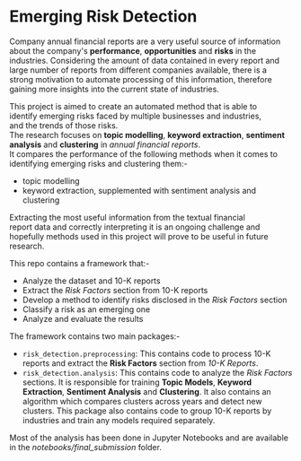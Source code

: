 # Emerging Risk Detection
Company annual financial reports are a very useful source of information about the company's **performance**, **opportunities** and **risks** in the industries. Considering the amount of data contained in every report and large number of reports from different companies available, there is a strong motivation to automate processing of this information, therefore gaining more insights into the current state of industries.

This project is aimed to create an automated method that is able to  
identify emerging risks faced by multiple businesses and industries,  
and the trends of those risks.  
The research focuses on **topic modelling**, **keyword extraction**, **sentiment analysis** and **clustering** in *annual financial reports*.  
It compares the performance of the following methods when it comes to identifying emerging risks and clustering them:-
- topic modelling
- keyword extraction, supplemented with sentiment analysis and clustering

Extracting the most useful information from the textual financial  
report data and correctly interpreting it is an ongoing challenge and  
hopefully methods used in this project will prove to be useful in future
research.

This repo contains a framework that:-
- Analyze the dataset and 10-K reports
- Extract the *Risk Factors* section from 10-K reports
- Develop a method to identify risks disclosed in the *Risk Factors* section
- Classify a risk as an emerging one
- Analyze and evaluate the results

The framework contains two main packages:-
- `risk_detection.preprocessing`: This contains code to process 10-K reports and extract the **Risk Factors** section from *10-K Reports*.
- `risk_detection.analysis`: This contains code to analyze the *Risk Factors* sections. It is responsible for training **Topic Models**, **Keyword Extraction**, **Sentiment Analysis** and **Clustering**. It also contains an algorithm which compares clusters across years and detect new clusters. This package also contains code to group 10-K reports by industries and train any models required separately.

Most of the analysis has been done in Jupyter Notebooks and are available in the *notebooks/final_submission* folder.
